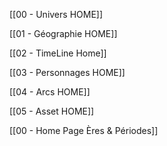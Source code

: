 [[00 - Univers HOME]]

[[01 - Géographie HOME]]

[[02 - TimeLine Home]]

[[03 - Personnages HOME]]

[[04 - Arcs HOME]]

[[05 - Asset HOME]]

[[00 - Home Page Ères & Périodes]]



